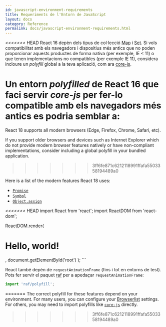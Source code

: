 ```yaml
---
id: javascript-environment-requirements
title: Requeriments de l'Entorn de JavaScript
layout: docs
category: Reference
permalink: docs/javascript-environment-requirements.html
---
```


<<<<<<< HEAD
React 16 depèn dels tipus de col·lecció [Map](https://developer.mozilla.org/en-US/docs/Web/JavaScript/Reference/Global_Objects/Map) i [Set](https://developer.mozilla.org/en-US/docs/Web/JavaScript/Reference/Global_Objects/Set). Si vols compatibilitat amb els navegadors i dispositius més antics que no poden proporcionar aquests productes de forma nativa (per exemple, IE < 11) o que tenen implementacions no compatibles (per exemple IE 11), considera incloure un *polyfill* global a la teva aplicació, com ara [core-js](https:github.com/zloirock/core-js).

Un entorn *polyfilled* de React 16 que faci servir *core-js* per fer-lo compatible amb els navegadors més antics es podria semblar a:
=======
React 18 supports all modern browsers (Edge, Firefox, Chrome, Safari, etc).

If you support older browsers and devices such as Internet Explorer which do not provide modern browser features natively or have non-compliant implementations, consider including a global polyfill in your bundled application.
>>>>>>> 3ff6fe871c6212118991ffafa5503358194489a0

Here is a list of the modern features React 18 uses:
- [`Promise`](https://developer.mozilla.org/en-US/docs/Web/JavaScript/Reference/Global_Objects/Promise)
- [`Symbol`](https://developer.mozilla.org/en-US/docs/Web/JavaScript/Reference/Global_Objects/Symbol)
- [`Object.assign`](https://developer.mozilla.org/en-US/docs/Web/JavaScript/Reference/Global_Objects/Object/assign)

<<<<<<< HEAD
import React from 'react';
import ReactDOM from 'react-dom';

ReactDOM.render(
  <h1>Hello, world!</h1>,
  document.getElementById('root')
);
```

React també depèn de `requestAnimationFrame` (fins i tot en entorns de test). 
Pots fer servir el paquet [raf](https://www.npmjs.com/package/raf) per a apedaçar `requestAnimationFrame`:

```js
import 'raf/polyfill';
```
=======
The correct polyfill for these features depend on your environment. For many users, you can configure your [Browserlist](https://github.com/browserslist/browserslist) settings. For others, you may need to import polyfills like [`core-js`](https://github.com/zloirock/core-js) directly.
>>>>>>> 3ff6fe871c6212118991ffafa5503358194489a0
